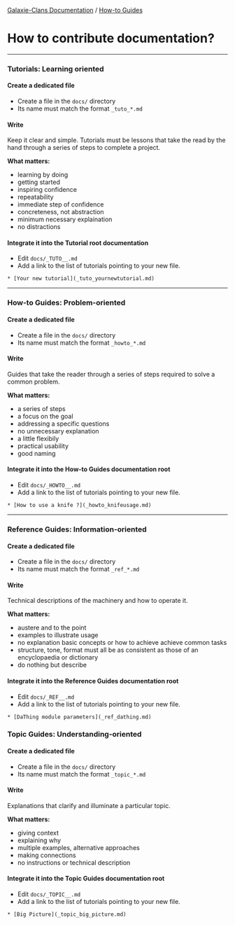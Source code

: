 [Galaxie-Clans Documentation](README.md) / [How-to Guides](_HOWTO__.md)

# How to contribute documentation?
---
### Tutorials: Learning oriented

#### Create a dedicated file

* Create a file in the `docs/` directory
* Its name must match the format `_tuto_*.md`

#### Write

Keep it clear and simple. Tutorials must be lessons that take the read by the hand through a series of steps to complete a project.

__What matters:__
* learning by doing
* getting started
* inspiring confidence
* repeatability
* immediate step of confidence
* concreteness, not abstraction
* minimum necessary explaination
* no distractions

#### Integrate it into the Tutorial root documentation
* Edit `docs/_TUTO__.md`
* Add a link to the list of tutorials pointing to your new file.
```
* [Your new tutorial](_tuto_yournewtutorial.md)
```

---

### How-to Guides: Problem-oriented
#### Create a dedicated file

* Create a file in the `docs/` directory
* Its name must match the format `_howto_*.md`

#### Write
Guides that take the reader through a series of steps required to solve a common problem.

__What matters:__
* a series of steps
* a focus on the goal
* addressing a specific questions
* no unnecessary explanation
* a little flexibily
* practical usability
* good naming

#### Integrate it into the How-to Guides documentation root
* Edit `docs/_HOWTO__.md`
* Add a link to the list of tutorials pointing to your new file.
```
* [How to use a knife ?](_howto_knifeusage.md)
```

---

### Reference Guides: Information-oriented
#### Create a dedicated file
* Create a file in the `docs/` directory
* Its name must match the format `_ref_*.md`

#### Write

Technical descriptions of the machinery and how to operate it.

__What matters:__
* austere and to the point
* examples to illustrate usage
* no explanation basic concepts or how to achieve achieve common tasks
* structure, tone, format must all be as consistent as those of an encyclopaedia or dictionary
* do nothing but describe

#### Integrate it into the Reference Guides documentation root 

* Edit `docs/_REF__.md`
* Add a link to the list of tutorials pointing to your new file.
```
* [DaThing module parameters](_ref_dathing.md)
```

### Topic Guides: Understanding-oriented

#### Create a dedicated file

* Create a file in the `docs/` directory
* Its name must match the format `_topic_*.md`

#### Write

Explanations that clarify and illuminate a particular topic.

__What matters:__
* giving context
* explaining why
* multiple examples, alternative approaches
* making connections
* no instructions or technical description

#### Integrate it into the Topic Guides documentation root

* Edit `docs/_TOPIC__.md`
* Add a link to the list of tutorials pointing to your new file.
```
* [Big Picture](_topic_big_picture.md)
```
